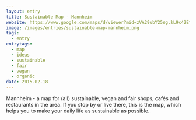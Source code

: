 ```yaml
---
layout: entry
title: Sustainable Map - Mannheim
website: https://www.google.com/maps/d/viewer?mid=zVA29ubY25eg.kL9x42EtSXs4
image: /images/entries/sustainable-map-mannheim.png
tags:
  - entry
entrytags:
  - map
  - ideas
  - sustainable
  - fair
  - vegan
  - organic
date: 2015-02-18
---
```


Mannheim - a map for (all) sustainable, vegan and fair shops, cafés and restaurants in the area. If you stop by or live there, this is the map, which helps you to make your daily life as sustainable as possible.